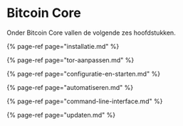 # Bitcoin Core

Onder Bitcoin Core vallen de volgende zes hoofdstukken.

{% page-ref page="installatie.md" %}

{% page-ref page="tor-aanpassen.md" %}

{% page-ref page="configuratie-en-starten.md" %}

{% page-ref page="automatiseren.md" %}

{% page-ref page="command-line-interface.md" %}

{% page-ref page="updaten.md" %}

